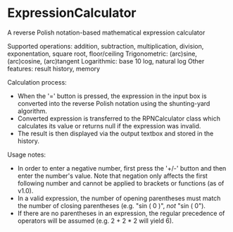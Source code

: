 # ExpressionCalculator
A reverse Polish notation-based mathematical expression calculator

Supported operations: addition, subtraction, multiplication, division, exponentation, square root, floor/ceiling
Trigonometric: (arc)sine, (arc)cosine, (arc)tangent
Logarithmic: base 10 log, natural log
Other features: result history, memory

Calculation process:
- When the '=' button is pressed, the expression in the input box is converted into the reverse Polish notation using the shunting-yard algorithm.
- Converted expression is transferred to the RPNCalculator class which calculates its value or returns null if the expression was invalid.
- The result is then displayed via the output textbox and stored in the history.

Usage notes:
- In order to enter a negative number, first press the '+/-' button and then enter the number's value. Note that negation only affects the first following number and cannot be applied to brackets or functions (as of v1.0).
- In a valid expression, the number of opening parentheses must match the number of closing parentheses (e.g. "sin ( 0 )", *not* "sin ( 0").
- If there are no parentheses in an expression, the regular precedence of operators will be assumed (e.g. 2 + 2 * 2 will yield 6).
